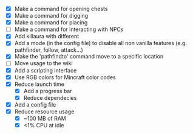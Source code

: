 * [X] Make a command for opening chests
* [X] Make a command for digging
* [X] Make a command for placing
* [ ] Make a command for interacting with NPCs
* [X] Add killaura with different
* [X] Add a mode (in the config file) to disable all non vanilla features (e.g. pathfinder, follow, attack...)
* [X] Make the 'pathfindto' command move to a specific location
* [ ] Move usage to the wiki
* [X] Add a scripting interface
* [X] Use RGB colors for Mincraft color codes
* [X] Reduce launch time
  * [X] Add a progress bar
  * [X] Reduce dependecies
* [X] Add a config file
* [X] Reduce resource usage
  * [X] ~100 MB of RAM
  * [X] <1% CPU at idle
